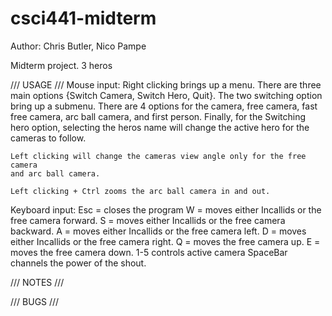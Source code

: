 # csci441-midterm
Author: Chris Butler, Nico Pampe

Midterm project. 3 heros

///	USAGE	///
Mouse input:
    Right clicking brings up a menu. There are three main options {Switch
    Camera, Switch Hero, Quit}. The two switching option bring up a submenu.
    There are 4 options for the camera, free camera, fast free camera, arc
    ball camera, and first person. Finally, for the Switching hero option,
    selecting the heros name will change the active hero for the cameras 
    to follow.

    Left clicking will change the cameras view angle only for the free camera
    and arc ball camera.

    Left clicking + Ctrl zooms the arc ball camera in and out.

Keyboard input:
    Esc = closes the program
    W = moves either Incallids or the free camera forward.
    S = moves either Incallids or the free camera backward.
    A = moves either Incallids or the free camera left.
    D = moves either Incallids or the free camera right.
    Q = moves the free camera up.
    E = moves the free camera down.
    1-5 controls active camera
    SpaceBar channels the power of the shout.

///	NOTES	///


///	BUGS	///



